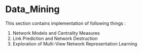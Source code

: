 # Data_Mining
This section contains implementation of following things :
  1. Network Models and Centrality Measures
  2. Link Prediction and Network Destruction
  3. Exploration of Multi-View Network Representation Learning
